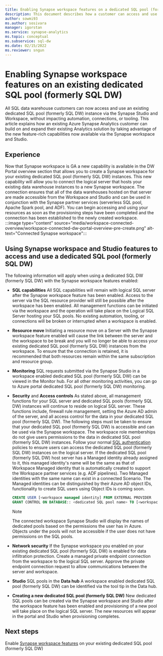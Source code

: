 ```yaml
---
title: Enabling Synapse workspace features on a dedicated SQL pool (formerly SQL DW) 
description: This document describes how a customer can access and use their existing SQL DW standalone instance in the Workspace.
author: sowmi93
ms.author: sosivara
manager: igorstan
ms.service: synapse-analytics
ms.topic: conceptual
ms.subservice: sql-dw
ms.date: 02/15/2022
ms.reviewer: sngun
---
```


# Enabling Synapse workspace features on an existing dedicated SQL pool (formerly SQL DW)

All SQL data warehouse customers can now access and use an existing dedicated SQL pool (formerly SQL DW) instance via the Synapse Studio and Workspace, without impacting automation, connections, or tooling. This article explains how an existing Azure Synapse Analytics customer can build on and expand their existing Analytics solution by taking advantage of the new feature-rich capabilities now available via the Synapse workspace and Studio.   

## Experience
 
Now that Synapse workspace is GA a new capability is available in the DW Portal overview section that allows you to create a Synapse workspace for your existing dedicated SQL pool (formerly SQL DW) instances. This new capability will allow you to connect the logical server that hosts your existing data warehouse instances to a new Synapse workspace. The connection ensures that all of the data warehouses hosted on that server are made accessible from the Workspace and Studio and can be used in conjunction with the Synapse partner services (serverless SQL pool, Apache Spark pool, and ADF). You can begin accessing and using your resources as soon as the provisioning steps have been completed and the connection has been established to the newly created workspace.  
:::image type="content" source="media/workspace-connected-overview/workspace-connected-dw-portal-overview-pre-create.png" alt-text="Connected Synapse workspace":::

## Using Synapse workspace and Studio features to access and use a dedicated SQL pool (formerly SQL DW)
 
The following information will apply when using a dedicated SQL DW (formerly SQL DW) with the Synapse workspace features enabled: 
- **SQL capabilities** All SQL capabilities will remain with logical SQL server after the Synapse workspace feature has been enabled. Access to the server via the SQL resource provider will still be possible after the workspace has been enabled. All management functions can be initiated via the workspace and the operation will take place on the Logical SQL Server hosting your SQL pools. No existing automation, tooling, or connections will be broken or interrupted when a workspace is enabled.  
- **Resource move**  Initiating a resource move on a Server with the Synapse workspace feature enabled will cause the link between the server and the workspace to be break and you will no longer be able to access your existing dedicated SQL pool (formerly SQL DW) instances from the workspace. To ensure that the connection is retained, it is recommended that both resources remain within the same subscription and resource group. 
- **Monitoring** SQL requests submitted via the Synapse Studio in a workspace enabled dedicated SQL pool (formerly SQL DW) can be viewed in the Monitor hub. For all other monitoring activities, you can go to Azure portal dedicated SQL pool (formerly SQL DW) monitoring. 
- **Security** and **Access controls** As stated above, all management functions for your SQL server and dedicated SQL pools (formerly SQL DW) instances will continue to reside on logical SQL server. These functions include, firewall rule management, setting the Azure AD admin of the server, and all access control for the data in your dedicated SQL pool (formerly SQL DW). The following steps must be taken to ensure that your dedicated SQL pool (formerly SQL DW) is accessible and can be used via the Synapse workspace. The workspace role memberships do not give users permissions to the data in dedicated SQL pool (formerly SQL DW) instances. Follow your normal [SQL authentication](sql-data-warehouse-authentication.md) policies to ensure users can access the dedicated SQL pool (formerly SQL DW) instances on the logical server. If the dedicated SQL pool (formerly SQL DW) host server has a Managed identity already assigned to it, this managed identity's name will be the same as that of Workspace Managed identity that is automatically created to support the Workspace partner services (e.g. ADF pipelines).  Two Managed identities with the same name can exist in a connected Scenario. The Managed identities can be distinguished by their Azure AD object IDs, functionality to create SQL users using Object IDs is coming soon.

    ```sql
    CREATE USER [<workspace managed identity] FROM EXTERNAL PROVIDER 
    GRANT CONTROL ON DATABASE:: <dedicated SQL pool name> TO [<workspace managed identity>
    ```

    > [!NOTE] 
    > The connected workspace Synapse Studio will display the names of dedicated pools based on the permissions the user has in Azure. Objects under the pools will not be accessible if the user does not have permissions on the SQL pools. 

- **Network security** If the Synapse workspace you enabled on your existing dedicated SQL pool (formerly SQL DW) is enabled for data infiltration protection. Create a managed private endpoint connection from the workspace to the logical SQL server. Approve the private endpoint connection request to allow communications between the server and workspace.
- **Studio** SQL pools in the **Data hub** A workspace enabled dedicated SQL pool (formerly SQL DW) can be identified via the tool tip in the Data hub. 
- **Creating a new dedicated SQL pool (formerly SQL DW)** New dedicated SQL pools can be created via the Synapse workspace and Studio after the workspace feature has been enabled and provisioning of a new pool will take place on the logical SQL server. The new resources will appear in the portal and Studio when provisioning completes.      

## Next steps
Enable [Synapse workspace features](workspace-connected-create.md) on your existing dedicated SQL pool (formerly SQL DW)

